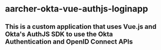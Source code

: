 # aarcher-okta-vue-authjs-loginapp

## This is a custom application that uses Vue.js and Okta's AuthJS SDK to use the Okta Authentication and OpenID Connect APIs